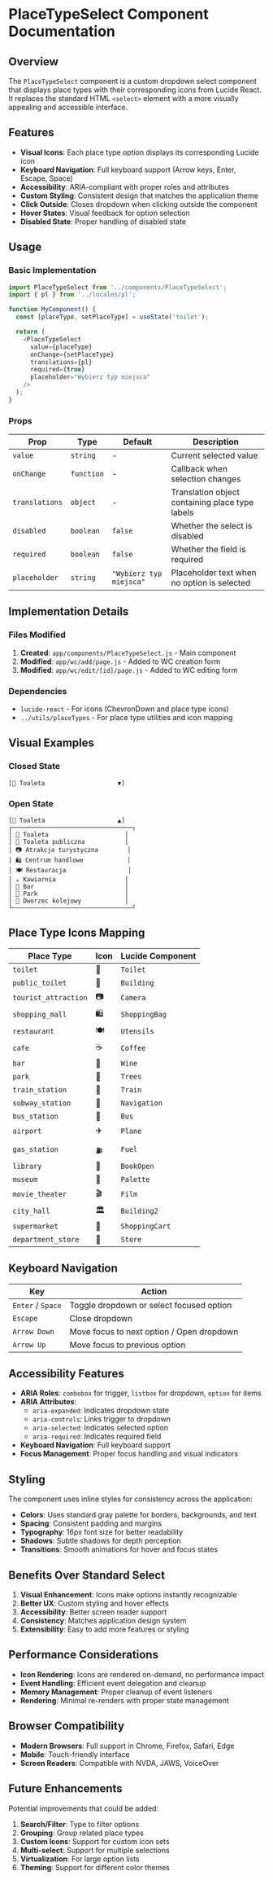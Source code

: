 # PlaceTypeSelect Component Documentation

## Overview

The `PlaceTypeSelect` component is a custom dropdown select component that displays place types with their corresponding icons from Lucide React. It replaces the standard HTML `<select>` element with a more visually appealing and accessible interface.

## Features

- **Visual Icons**: Each place type option displays its corresponding Lucide icon
- **Keyboard Navigation**: Full keyboard support (Arrow keys, Enter, Escape, Space)
- **Accessibility**: ARIA-compliant with proper roles and attributes
- **Custom Styling**: Consistent design that matches the application theme
- **Click Outside**: Closes dropdown when clicking outside the component
- **Hover States**: Visual feedback for option selection
- **Disabled State**: Proper handling of disabled state

## Usage

### Basic Implementation

```javascript
import PlaceTypeSelect from '../components/PlaceTypeSelect';
import { pl } from '../locales/pl';

function MyComponent() {
  const [placeType, setPlaceType] = useState('toilet');

  return (
    <PlaceTypeSelect
      value={placeType}
      onChange={setPlaceType}
      translations={pl}
      required={true}
      placeholder="Wybierz typ miejsca"
    />
  );
}
```

### Props

| Prop | Type | Default | Description |
|------|------|---------|-------------|
| `value` | `string` | - | Current selected value |
| `onChange` | `function` | - | Callback when selection changes |
| `translations` | `object` | - | Translation object containing place type labels |
| `disabled` | `boolean` | `false` | Whether the select is disabled |
| `required` | `boolean` | `false` | Whether the field is required |
| `placeholder` | `string` | `"Wybierz typ miejsca"` | Placeholder text when no option is selected |

## Implementation Details

### Files Modified

1. **Created**: `app/components/PlaceTypeSelect.js` - Main component
2. **Modified**: `app/wc/add/page.js` - Added to WC creation form
3. **Modified**: `app/wc/edit/[id]/page.js` - Added to WC editing form

### Dependencies

- `lucide-react` - For icons (ChevronDown and place type icons)
- `../utils/placeTypes` - For place type utilities and icon mapping

## Visual Examples

### Closed State
```
[🚽 Toaleta                    ▼]
```

### Open State
```
[🚽 Toaleta                    ▲]
┌─────────────────────────────────┐
│ 🚽 Toaleta                     │
│ 🏢 Toaleta publiczna           │
│ 📷 Atrakcja turystyczna        │
│ 🛍️ Centrum handlowe            │
│ 🍽️ Restauracja                 │
│ ☕ Kawiarnia                   │
│ 🍷 Bar                         │
│ 🌳 Park                        │
│ 🚂 Dworzec kolejowy            │
└─────────────────────────────────┘
```

## Place Type Icons Mapping

| Place Type | Icon | Lucide Component |
|------------|------|------------------|
| `toilet` | 🚽 | `Toilet` |
| `public_toilet` | 🏢 | `Building` |
| `tourist_attraction` | 📷 | `Camera` |
| `shopping_mall` | 🛍️ | `ShoppingBag` |
| `restaurant` | 🍽️ | `Utensils` |
| `cafe` | ☕ | `Coffee` |
| `bar` | 🍷 | `Wine` |
| `park` | 🌳 | `Trees` |
| `train_station` | 🚂 | `Train` |
| `subway_station` | 🧭 | `Navigation` |
| `bus_station` | 🚌 | `Bus` |
| `airport` | ✈️ | `Plane` |
| `gas_station` | ⛽ | `Fuel` |
| `library` | 📖 | `BookOpen` |
| `museum` | 🎨 | `Palette` |
| `movie_theater` | 🎬 | `Film` |
| `city_hall` | 🏛️ | `Building2` |
| `supermarket` | 🛒 | `ShoppingCart` |
| `department_store` | 🏪 | `Store` |

## Keyboard Navigation

| Key | Action |
|-----|--------|
| `Enter` / `Space` | Toggle dropdown or select focused option |
| `Escape` | Close dropdown |
| `Arrow Down` | Move focus to next option / Open dropdown |
| `Arrow Up` | Move focus to previous option |

## Accessibility Features

- **ARIA Roles**: `combobox` for trigger, `listbox` for dropdown, `option` for items
- **ARIA Attributes**: 
  - `aria-expanded`: Indicates dropdown state
  - `aria-controls`: Links trigger to dropdown
  - `aria-selected`: Indicates selected option
  - `aria-required`: Indicates required field
- **Keyboard Navigation**: Full keyboard support
- **Focus Management**: Proper focus handling and visual indicators

## Styling

The component uses inline styles for consistency across the application:

- **Colors**: Uses standard gray palette for borders, backgrounds, and text
- **Spacing**: Consistent padding and margins
- **Typography**: 16px font size for better readability
- **Shadows**: Subtle shadows for depth perception
- **Transitions**: Smooth animations for hover and focus states

## Benefits Over Standard Select

1. **Visual Enhancement**: Icons make options instantly recognizable
2. **Better UX**: Custom styling and hover effects
3. **Accessibility**: Better screen reader support
4. **Consistency**: Matches application design system
5. **Extensibility**: Easy to add more features or styling

## Performance Considerations

- **Icon Rendering**: Icons are rendered on-demand, no performance impact
- **Event Handling**: Efficient event delegation and cleanup
- **Memory Management**: Proper cleanup of event listeners
- **Rendering**: Minimal re-renders with proper state management

## Browser Compatibility

- **Modern Browsers**: Full support in Chrome, Firefox, Safari, Edge
- **Mobile**: Touch-friendly interface
- **Screen Readers**: Compatible with NVDA, JAWS, VoiceOver

## Future Enhancements

Potential improvements that could be added:

1. **Search/Filter**: Type to filter options
2. **Grouping**: Group related place types
3. **Custom Icons**: Support for custom icon sets
4. **Multi-select**: Support for multiple selections
5. **Virtualization**: For large option lists
6. **Theming**: Support for different color themes
